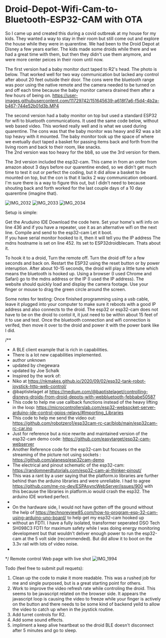 # Droid-Depot-Wifi-Cam-to-Bluetooth-ESP32-CAM with OTA

So I came up and created this during a covid outbreak at my house for my kids.  They wanted a way to stay in their room but still come out and explore the house while they were in quarentine. We had been to the Droid Depot at Disney a few years earlier.  The kids made some droids while there and we had a great time with them, but then they didn't use them anymore, and were more center peices in their room until now.  

The first version had a baby monitor duct taped to R2's head.  The photo is below.  That worked well for two way communication but lacked any control after about 20 feet outside their door. The cons were the bluetooth range was poor using the native remote and the camera needed to be turned on and off each time because the baby monitor camera drained them after a few hours of being on.
https://user-images.githubusercontent.com/11729742/151645639-a618f7a6-f5d4-4b2a-b467-744e52b01d3b.MP4

The second version had a baby monitor on top but used a standard ESP32 for wifi to bluetooth communications.  It used the same code below,  without web based video.  This worked really well and is what we used during quarentine.  The cons was that the baby monitor was heavy and R2 was a bit top heavy with it mounted. The baby monitor took up the space of where we evetually duct taped a basket for passing items back and forth from the living room and back to their room, like snacks.  
The 2nd version was too heavy for the bb8, so use the 3rd version for them.

The 3rd version included the esp32-cam.  This came in from an order from amazon about 3 days before our quarentine ended, so we didn't get much time to test it out or perfect the coding, but it did allow a basket to be mounted on top, but the con is that it lacks 2 way communication onboard.  I'm sure there is a way to figure this out, but I didn't need to because shouting back and forth worked for the last couple days of a 10 day quarentine (imagine that).  

![IMG_2032](https://user-images.githubusercontent.com/11729742/151645617-78e3cadb-89b6-4be4-b4de-3f733bf52c82.JPEG)
![IMG_2033](https://user-images.githubusercontent.com/11729742/151645622-2ab68d9e-c23a-4fb4-9654-79bde963a919.JPEG)
![IMG_2034](https://user-images.githubusercontent.com/11729742/151645624-cf83d0a1-0cf6-402c-a342-aef8ff99347d.JPEG)




Setup is simple: 

Get the Aruduino IDE
Download the code here.
Set your home's wifi info on line 436 and if you have a repeater,  use it as an alternative wifi on the next line.
Compile and send to the esp32-cam
Let it boot.  
If you have serial monitor hooked to it, then it will tell you the IP address
The mdns hostname is set on line 452.  Its set to ESP32droidblecam.
Thats about it.

To hook it to a droid,
Turn the remote off.  Turn the droid off for a few seconds and back on.
Restart the ESP32 using the reset button or by power interuption.
After about 10-15 seconds, the droid will play a little tune which means the bluetooth is hooked up.
Using a browser (I used Chrome and Safari) go to the mdns address or the IP (I used the IP address). 
The website should quickly load and display the camera footage.  Use your finger or mouse to drag the green circle around the screen.

Some notes for testing:
Once finished programming using a usb cable,  leave it plugged into your computer to make sure it reboots with a good IP address and also connects to the droid.  The esp32 or esp32-cam does not have to be on the droid to contol it,  it just need to be within about 15 feet of it to use and test.  Once the bluetooth connection and wifi connection is verifed, then move it over to the droid and power it with the power bank like I did.  







/**
 * A BLE client example that is rich in capabilities.
 * There is a lot new capabilities implemented.
 * author unknown
 * updated by chegewara
 * updated by Joe Schalk
 * Inspired by the work of:
 * Niko at https://nkmakes.github.io/2020/09/02/esp32-tank-robot-joystick-http-web-control/
 * @baptistelaget at https://medium.com/@baptistelaget/controlling-disneys-droids-from-droid-depots-with-webbluetooth-febbabe50587
 * This code to help me use callback functions instead of the heavy lifting in the loop: https://microcontrollerslab.com/esp32-websocket-server-arduino-ide-control-gpios-relays/#Importing_Libraries
 * This code to help me send the video out: https://github.com/robotzero1/esp32cam-rc-car/blob/main/esp32cam-rc-car.ino
 * Just for reference but a nice rewrite and maintained version of the esp32-cam demo code: https://github.com/easytarget/esp32-cam-webserver
 * Another Reference code for the esp32-cam but focuses on the streaming of the picture not using sockets : https://github.com/alanesq/esp32cam-demo
 * The electrical and pinout schematic of the esp32-cam: https://randomnerdtutorials.com/esp32-cam-ai-thinker-pinout/
 * This was a rant by a user saying that the platform.io libraries are further behind than the arduino libraries and were unreliable. I had to agree https://github.com/me-no-dev/ESPAsyncWebServer/issues/900 with this because the libraries in platform.io would crash the esp32.  The arduino IDE worked perfect.  
 * 
 * On the hardware side, I would not have gotten off the ground without the help of https://technoreview85.com/how-to-program-esp-32-cam-using-arduino-uno-board/ to help get my esp32-cam hooked up 
 *    without an FDTI.  I have a fully isolated, transformer seperated DSO Tech SH098C3 FDTI for maximum safety while I was doing energy monitoring development but that wouldn't deliver enough power to run the esp32-cam at the 5 volt side (recommended).  But did allow it to boot on the 3.3v rail with lots of video noise.
 * 
 */
 Remote control Web page with live shot
 ![IMG_1994](https://user-images.githubusercontent.com/11729742/151645690-0b275095-0885-48d2-a663-a3404c73fa00.PNG)


Todo (feel free to submit pull requets):
  1. Clean up the code to make it more readable.  This was a rushed job for me and single purposed, but is a great starting point for others.
  2. Work to improve the video refresh rate while controling the droid.  This seems to be javascript related on the browser side.  It appears the javascript loop is causing the video to freeze while your finger is actively on the button and there needs to be some kind of backend yeild to allow the video to catch up when in the joystick routine.
  3. Add turret controls for R2.
  4. Add some sound effects.
  5. impliment a keep alive heartbeat so the droid BLE doesn't disconnect after 5 minutes and go to sleep.





